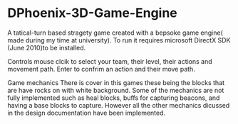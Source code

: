 # DPhoenix-3D-Game-Engine
A tatical-turn based stragety game created with a bepsoke game engine( made during my time at university).
To run it requires microsoft  DirectX SDK (June 2010)to be installed.

Controls 
mouse clcik to select your team, their level, their actions and movement path.
Enter to confrim an action and their move path.

Game mechanics
There is cover in this games these being the blocks that are have rocks on with white background.
Some of the mechanics are not fully implemented such as heal blocks, buffs for capturing beacons, and having a base blocks to capture.
However all the other mechanics dicussed in the design documentation have been implemented.
